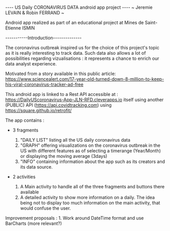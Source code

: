 ---- US Daily CORONAVIRUS DATA android app project ----
    ~ Jeremie LEVAIN & Robin FERRAND ~

Android app realized as part of an educational project at Mines de Saint-Etienne ISMIN

-----------Introduction--------------

The coronavirus outbreak inspired us for the choice of this project's topic as it is really interesting to track data.
Such data also allows a lot of possibilities regarding vizualisations : it represents a chance to enrich our data analyst experience.

Motivated from a story available in this public article:
https://www.sciencealert.com/17-year-old-turned-down-8-million-to-keep-his-viral-coronavirus-tracker-ad-free


This android app is linked to a Rest API accessible at : https://DailyUScoronavirus-App-JLN-RFD.cleverapps.io itself using another (PUBLIC) API (https://api.covidtracking.com)
using https://square.github.io/retrofit/

The app contains :
- 3 fragments
	1. "DAILY LIST" listing all the US daily coronavirus data
	2. "GRAPH" offering visualizations on the coronavirus outbreak in the US with different features as of selecting a timerange (Year/Month) or displaying the moving average (3days)
	3. "INFO" containing information about the app such as its creators and its data source.

- 2 activities
	1. A Main activity to handle all of the three fragments and buttons there available
	2. A detailed activity to show more information on a daily. The idea being not to display too much information on the main activity, that would confuse the user.


Improvement proposals :
	1. Work around DateTime format and use BarCharts (more relevant?)